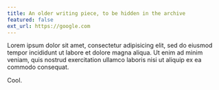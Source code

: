```yaml
---
title: An older writing piece, to be hidden in the archive
featured: false
ext_url: https://google.com
---
```


Lorem ipsum dolor sit amet, consectetur adipisicing elit, sed do eiusmod
tempor incididunt ut labore et dolore magna aliqua. Ut enim ad minim veniam,
quis nostrud exercitation ullamco laboris nisi ut aliquip ex ea commodo
consequat.

Cool. 
